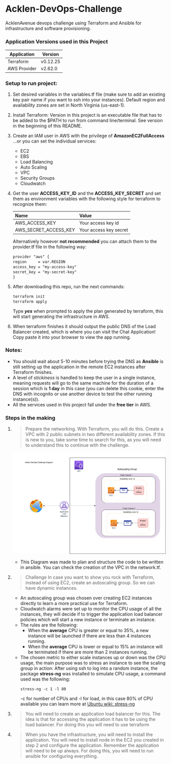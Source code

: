 # Acklen-DevOps-Challenge
AcklenAvenue devops challenge using Terraform and Ansible for infrastructure and software provisioning.

### Application Versions used in this Project
Application  | Version
----------   | ------ 
Terraform    | v0.12.25
AWS Provider | v2.62.0


### Setup to run project:
1. Set desired variables in the variables.tf file (make sure to add an existing key pair name if you want to ssh into your instances). Default region and availability zones are set in North Virginia (us-east-1).
2. Install Terraform: Version in this project is an executable file that has to be added to the $PATH to run from command line/terminal. See version in the beginning of this README.
3. Create an IAM user in AWS with the privilege of **AmazonEC2FullAccess**
   ...or you can set the individual services: 
   * EC2
   * EBS
   * Load Balancing
   * Auto Scaling
   * VPC
   * Security Groups
   * Cloudwatch
4. Get the user **ACCESS_KEY_ID** and the **ACCESS_KEY_SECRET** and set them as environment variables with the following style for terraform to recognize them:
   
    Name                  | Value
    --------------------  | -----
    AWS_ACCESS_KEY        | Your access key id
    AWS_SECRET_ACCESS_KEY | Your access key secret

    Alternatively however **not recommended** you can attach them to the provider.tf file in the following way:
    ```
    provider "aws" {
    region     = var.REGION
    access_key = "my-access-key"
    secret_key = "my-secret-key"
    }
    ```

5. After downloading this repo, run the next commands: 
   ```
   terraform init
   terraform apply
   ```
   Type __*yes*__ when prompted to apply the plan generated by terraform, this will start generating the infrastructure in AWS.
6. When terraform finishes it should output the public DNS of the Load Balancer created, which is where you can visit the Chat Application! Copy paste it into your browser to view the app running.

### Notes:
* You should wait about 5-10 minutes before trying the DNS as **Ansible** is still setting up the application in the remote EC2 instances after Terraform finishes.
* A level of *stickiness* is handled to keep the user in a single instance, meaning requests will go to the same machine for the duration of a session which is **1 day** in this case (you can delete this cookie, enter the DNS with incognito or use another device to test the other running instance(s)).
* All the services used in this project fall under the **free tier** in AWS.


### Steps in the making

1. >Prepare the networking. With Terraform, you will do this.
Create a VPC with 2 public subnets in two different availability zones. If this is new to you, take some time to search for this, as you will need to understand this to continue with the challenge.

    ![Infrastructure Diagram](/diagram.png)
    * This Diagram was made to plan and structure the code to be written in ansible. You can check the creation of the VPC in the network.tf.
  
1. >Challenge
In case you want to show you rock with Terraform, instead of using EC2, create an autoscaling group. So we can have dynamic instances.

    * An autoscaling group was chosen over creating EC2 instances directly to learn a more practical use for Terraform.
    * Cloudwatch alarms were set up to monitor the CPU usage of all the instances, they will decide if to trigger the application load balancer policies which will start a new instance or terminate an instance.
    * The rules are the following: 
       * When the **average** CPU is greater or equal to 35%, a new instance will be launched if there are less than 4 instances running.
       * When the **average** CPU is lower or equal to 15% an instance will be terminated if there are more than 2 instances running.
    * The chosen metric to either scale instances up or down was the CPU usage, the main purpose was to stress an instance to see the scaling group in action: 
    After using ssh to log into a random instance, the package **stress-ng** was installed to simulate CPU usage, a command used was the following:
        ```
        stress-ng -c 1 -l 80
        ```
        -c for number of CPUs and -l for load, in this case 80% of CPU available 
        you can learn more at [Ubuntu wiki: stress-ng](https://wiki.ubuntu.com/Kernel/Reference/stress-ng)
    
3. >You will need to create an application load balancer for this. The idea is that for accessing the application it has to be using the load balancer. For doing this you will need to use terraform
4. >When you have the infrastructure, you will need to install the application. You will need to install node in the EC2 you created in step 2 and configure the application. Remember the application will need to be up always. For doing this, you will need to run ansible for configuring everything.
   

   
   


  
